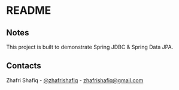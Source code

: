 # README

## Notes

This project is built to demonstrate Spring JDBC & Spring Data JPA.

## Contacts

Zhafri Shafiq - [@zhafrishafiq](https://twitter.com/zhafrishafiq) - zhafrishafiq@gmail.com
